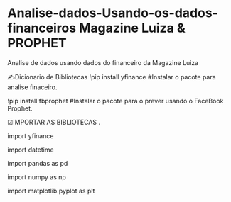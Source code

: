 # Analise-dados-Usando-os-dados-financeiros  Magazine Luiza & PROPHET
Analise de dados usando dados do financeiro da Magazine Luiza 

✍Dicionario de Bibliotecas
!pip  install yfinance #Instalar o pacote para analise finaceiro.

!pip install fbprophet #Instalar o pacote para o prever usando o FaceBook Prophet.

☑IMPORTAR AS BIBLIOTECAS .

import yfinance

import datetime

import pandas as pd

import numpy as np

import matplotlib.pyplot as plt
